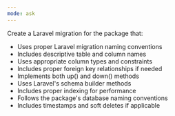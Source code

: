 ```yaml
---
mode: ask
---
```


Create a Laravel migration for the package that:

-   Uses proper Laravel migration naming conventions
-   Includes descriptive table and column names
-   Uses appropriate column types and constraints
-   Includes proper foreign key relationships if needed
-   Implements both up() and down() methods
-   Uses Laravel's schema builder methods
-   Includes proper indexing for performance
-   Follows the package's database naming conventions
-   Includes timestamps and soft deletes if applicable
